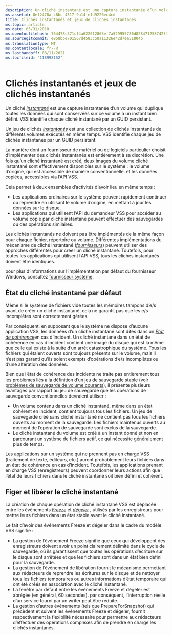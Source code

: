 ```yaml
---
description: Un cliché instantané est une capture instantanée d’un volume qui duplique toutes les données qui sont conservées sur ce volume à un instant bien défini. VSS identifie chaque cliché instantané par un GUID persistant.
ms.assetid: 8ef2478a-c8bc-4517-9a14-e1d9226ec4cd
title: Clichés instantanés et jeux de clichés instantanés
ms.topic: article
ms.date: 05/31/2018
ms.openlocfilehash: 764478c371cf4a622612865ef7a529955780d82847125874253533d331c195f3
ms.sourcegitcommit: e858bbe701567d4583c50a11326e42d7ea51804b
ms.translationtype: MT
ms.contentlocale: fr-FR
ms.lasthandoff: 08/11/2021
ms.locfileid: "118998152"
---
```

# <a name="shadow-copies-and-shadow-copy-sets"></a>Clichés instantanés et jeux de clichés instantanés

Un cliché [*instantané*](vssgloss-s.md) est une capture instantanée d’un volume qui duplique toutes les données qui sont conservées sur ce volume à un instant bien défini. VSS identifie chaque cliché instantané par un GUID persistant.

Un jeu de clichés [*instantanés*](vssgloss-s.md) est une collection de clichés instantanés de différents volumes exécutés en même temps. VSS identifie chaque jeu de clichés instantanés par un GUID persistant.

La manière dont un fournisseur de matériel ou de logiciels particulier choisit d’implémenter des clichés instantanés est entièrement à sa discrétion. Une fois qu’un cliché instantané est créé, deux images du volume cliché instantané sont effectivement disponibles sur le système : le volume d’origine, qui est accessible de manière conventionnelle. et les données copiées, accessibles via l’API VSS.

Cela permet à deux ensembles d’activités d’avoir lieu en même temps :

-   Les applications ordinaires sur le système peuvent rapidement continuer ou reprendre en utilisant le volume d’origine, en mettant à jour les données sur le disque.
-   Les applications qui utilisent l’API du demandeur VSS pour accéder au volume copié par cliché instantané peuvent effectuer des sauvegardes ou des opérations similaires.

Les clichés instantanés ne doivent pas être implémentés de la même façon pour chaque fichier, répertoire ou volume. Différentes implémentations du mécanisme de cliché instantané ([*fournisseurs*](vssgloss-p.md)) peuvent utiliser des approches différentes pour créer un cliché instantané. Toutefois, pour toutes les applications qui utilisent l’API VSS, tous les clichés instantanés doivent être identiques.

pour plus d’informations sur l’implémentation par défaut du fournisseur Windows, consultez [fournisseur système](providers.md).

## <a name="default-shadow-copy-state"></a>État du cliché instantané par défaut

Même si le système de fichiers vide toutes les mémoires tampons d’e/s avant de créer un cliché instantané, cela ne garantit pas que les e/s incomplètes sont correctement gérées.

Par conséquent, en supposant que le système ne dispose d’aucune application VSS, les données d’un cliché instantané sont dites dans un [*État de cohérence*](vssgloss-c.md)en cas d’incident. Un cliché instantané dans un état de cohérence en cas d’incident contient une image du disque qui est la même que celle qui existe à la suite d’un arrêt catastrophique du système. Tous les fichiers qui étaient ouverts sont toujours présents sur le volume, mais il n’est pas garanti qu’ils soient exempts d’opérations d’e/s incomplètes ou d’une altération des données.

Bien que l’état de cohérence des incidents ne traite pas entièrement tous les problèmes liés à la définition d’un jeu de sauvegarde stable (voir [problèmes de sauvegarde de volume courants](common-volume-backup-issues.md)), il présente plusieurs avantages par rapport au jeu de sauvegarde que les opérations de sauvegarde conventionnelles devraient utiliser :

-   Un volume contenu dans un cliché instantané, même dans un état cohérent en incident, contient toujours tous les fichiers. Un jeu de sauvegarde créé sans cliché instantané ne contient pas tous les fichiers ouverts au moment de la sauvegarde. Les fichiers maintenus ouverts au moment de l’opération de sauvegarde sont exclus de la sauvegarde.
-   Le cliché instantané du volume est créé à un instant donné et non en parcourant un système de fichiers actif, ce qui nécessite généralement plus de temps.

Les applications sur un système qui ne prennent pas en charge VSS (traitement de texte, éditeurs, etc.) auront probablement leurs fichiers dans un état de cohérence en cas d’incident. Toutefois, les applications prenant en charge VSS (enregistreurs) peuvent coordonner leurs actions afin que l’état de leurs fichiers dans le cliché instantané soit bien défini et cohérent.

## <a name="shadow-copy-freeze-and-thaw"></a>Figer et libérer le cliché instantané

La création de chaque opération de cliché instantané VSS est déplacée entre les événements [*Freeze*](vssgloss-f.md) et [*dégeler*](vssgloss-t.md) , utilisés par les enregistreurs pour mettre leurs fichiers dans un état stable avant le cliché instantané.

Le fait d’avoir des événements Freeze et dégeler dans le cadre du modèle VSS signifie :

-   La gestion de l’événement Freeze signifie que ceux qui développent des enregistreurs doivent avoir un point clairement délimité dans le cycle de sauvegarde, où ils garantissent que toutes les opérations d’écriture sur le disque sont arrêtées et que les fichiers sont dans un état bien défini pour la sauvegarde.
-   La gestion de l’événement de libération fournit le mécanisme permettant aux rédacteurs de reprendre les écritures sur le disque et de nettoyer tous les fichiers temporaires ou autres informations d’état temporaire qui ont été créés en association avec le cliché instantané.
-   La fenêtre par défaut entre les événements Freeze et dégeler est abrégée (en général, 60 secondes). par conséquent, l’interruption réelle d’un service fourni par un writer peut être réduite.
-   La gestion d’autres événements (tels que PrepareForSnapshot) qui précèdent et suivent les événements Freeze et dégeler, fournit respectivement la flexibilité nécessaire pour permettre aux rédacteurs d’effectuer des opérations complexes afin de prendre en charge les clichés instantanés.

 

 



